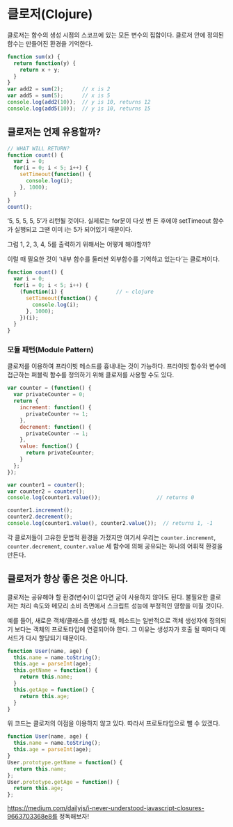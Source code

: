 # 클로저(Clojure)
클로저는 함수의 생성 시점의 스코프에 있는 모든 변수의 집합이다. 클로저 안에 정의된 함수는 만들어진 환경을 기억한다.
```js
function sum(x) {
  return function(y) {
    return x + y;
  }
}
var add2 = sum(2);      // x is 2
var add5 = sum(5);      // x is 5
console.log(add2(10));  // y is 10, returns 12
console.log(add5(10));  // y is 10, returns 15
```

## 클로저는 언제 유용할까?
```js
// WHAT WILL RETURN?
function count() {
  var i = 0;
  for(i = 0; i < 5; i++) {
    setTimeout(function() {
      console.log(i);
    }, 1000);
  }
}
count();
```
‘5, 5, 5, 5, 5’가 리턴될 것이다. 실제로는 for문이 다섯 번 돈 후에야 setTimeout 함수가 실행되고 그땐 이미 i는 5가 되어있기 때문이다.

그럼 1, 2, 3, 4, 5를 출력하기 위해서는 어떻게 해야할까?

이럴 때 필요한 것이 ‘내부 함수를 둘러싼 외부함수를 기억하고 있는다’는 클로저이다.
```js
function count() {
  var i = 0;
  for(i = 0; i < 5; i++) {
    (function(i) {                 // ← clojure
      setTimeout(function() {
        console.log(i);
      }, 1000);
    })(i);
  }
}
```

### 모듈 패턴(Module Pattern)
클로저를 이용하여 프라이빗 메소드를 흉내내는 것이 가능하다. 프라이빗 함수와 변수에 접근하는 퍼블릭 함수를 정의하기 위해 클로저를 사용할 수도 있다.
```js
var counter = (function() {
  var privateCounter = 0;
  return {
    increment: function() {
      privateCounter += 1;
    },
    decrement: function() {
      privateCounter -= 1;
    },
    value: function() {
      return privateCounter;
    }
  };
});

var counter1 = counter();
var counter2 = counter();
console.log(counter1.value());                  // returns 0

counter1.increment();
counter2.decrement();
console.log(counter1.value(), counter2.value());  // returns 1, -1
```
각 클로저들이 고유한 문법적 환경을 가졌지만 여기서 우리는 `counter.increment`, `counter.decrement`, `counter.value` 세 함수에 의해 공유되는 하나의 어휘적 환경을 만든다.

## 클로저가 항상 좋은 것은 아니다.

클로저는 공유해야 할 환경(변수)이 없다면 굳이 사용하지 않아도 된다. 불필요한 클로저는 처리 속도와 메모리 소비 측면에서 스크립트 성능에 부정적인 영향을 미칠 것이다.

예를 들어, 새로운 객체/클래스를 생성할 때, 메소드는 일반적으로 객체 생성자에 정의되기 보다는 객체의 프로토타입에 연결되어야 한다. 
그 이유는 생성자가 호출 될 때마다 메서드가 다시 할당되기 때문이다.
```js
function User(name, age) {
  this.name = name.toString();
  this.age = parseInt(age);
  this.getName = function() {
    return this.name;
  }
  this.getAge = function() {
    return this.age;
  }
}
```
위 코드는 클로저의 이점을 이용하지 않고 있다. 따라서 프로토타입으로 뺄 수 있겠다.
```js
function User(name, age) {
  this.name = name.toString();
  this.age = parseInt(age);
}
User.prototype.getName = function() {
  return this.name;
};
User.prototype.getAge = function() {
  return this.age;
};
```

https://medium.com/dailyjs/i-never-understood-javascript-closures-9663703368e8를 정독해보자!

